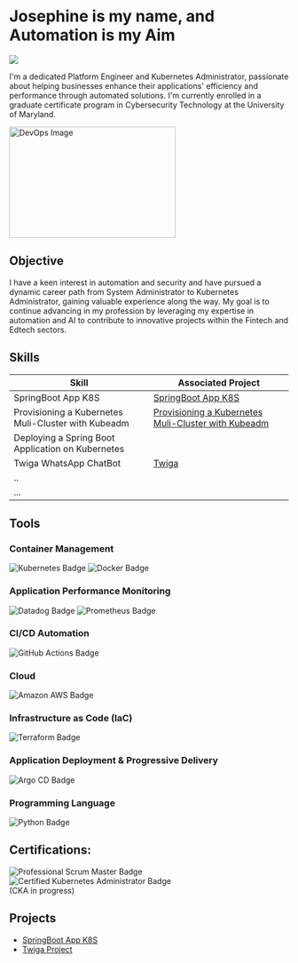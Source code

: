 # Josephine is my name, and Automation is my Aim
<a href="https://www.linkedin.com/in/josephinezola/"><img src="https://img.shields.io/badge/-LinkedIn-0072b1?&style=for-the-badge&logo=linkedin&logoColor=white" /></a>

I'm a dedicated Platform Engineer and Kubernetes Administrator, passionate about helping businesses enhance their applications' efficiency and performance through automated solutions. I'm currently enrolled in a graduate certificate program in Cybersecurity Technology at the University of Maryland.

<a href="https://images.app.goo.gl/MzDgZfzHA81A17Fq6" target="_blank">
    <img src="https://upload.wikimedia.org/wikipedia/commons/0/05/Devops-toolchain.svg" alt="DevOps Image" width="300" height="200" >
</a>

## Objective
I have a keen interest in automation and security and have pursued a dynamic career path from System Administrator to Kubernetes Administrator, gaining valuable experience along the way. 
My goal is to continue advancing in my profession by leveraging my expertise in automation and AI to contribute to innovative projects within the Fintech and Edtech sectors.

## Skills
 | Skill                                         | Associated Project         |
|-----------------------------------------------|----------------------------|
| SpringBoot App K8S | <a href="https://github.com/Josephineci/Spring_boot_K8s/blob/main/README.md">SpringBoot App K8S</a>|
| Provisioning a Kubernetes Muli-Cluster with Kubeadm | <a href="https://google.com">Provisioning a Kubernetes Muli-Cluster with Kubeadm</a>|
| Deploying a Spring Boot Application on Kubernetes   | |
| Twiga WhatsApp ChatBot                              | <a href="https://github.com/jurmy24/twiga" target="_blank">Twiga</a>|
| ..                                                  | |
| ...                                                 | |

## Tools

### Container Management
<div>
    <img src="https://img.shields.io/badge/-Kubernetes-326CE5?&style=for-the-badge&logo=Kubernetes&logoColor=white" alt="Kubernetes Badge" />
    <img src="https://img.shields.io/badge/-Docker-2496ED?&style=for-the-badge&logo=Docker&logoColor=white" alt="Docker Badge" />
</div>

### Application Performance Monitoring
<div>
    <img src="https://img.shields.io/badge/-Datadog-632CA6?&style=for-the-badge&logo=Datadog&logoColor=white" alt="Datadog Badge" />
    <img src="https://img.shields.io/badge/-Prometheus-E6522C?&style=for-the-badge&logo=Prometheus&logoColor=white" alt="Prometheus Badge" />
</div>

### CI/CD Automation
<div>
    <img src="https://img.shields.io/badge/-GitHub_Actions-FFFFFF?style=for-the-badge&logo=GitHub%20Actions&logoColor=2088FF&color=E1E4E8" alt="GitHub Actions Badge" />
</div>

### Cloud
<div>
    <img src="https://img.shields.io/badge/-AWS-FF9900?style=for-the-badge&logo=Amazon%20AWS&logoColor=white" alt="Amazon AWS Badge" />
</div>

### Infrastructure as Code (IaC)
<div>
    <img src="https://img.shields.io/badge/-Terraform-0C344B?&style=for-the-badge&logo=terraform&logoColor=white" alt="Terraform Badge" />
</div>

### Application Deployment & Progressive Delivery
<div>
    <img src="https://img.shields.io/badge/-Argo%20CD-f5f5f5?&style=for-the-badge&logo=argo&logoColor=FC4C02" alt="Argo CD Badge" />
</div>

### Programming Language
<div>
    <img src="https://img.shields.io/badge/-Python-FFFFFF?style=for-the-badge&logo=Python&logoColor=007ACC&color=F7DF1E" alt="Python Badge" />
</div>

## Certifications:
<div>
    <img src="https://img.shields.io/badge/-Professional_Scrum_Master-ADD8E6?style=for-the-badge&logo=Scrum&logoColor=white" alt="Professional Scrum Master Badge" />
    <img src="https://img.shields.io/badge/-Certified_Kubernetes_Administrator-326CE5?style=for-the-badge&logo=Kubernetes&logoColor=white" alt="Certified Kubernetes Administrator Badge" />

</div> (CKA in progress)


## Projects 
- <a href="https://github.com/Josephineci/Spring_boot_K8s/blob/main/README.md">SpringBoot App K8S</a>
- <a href="https://github.com/jurmy24/twiga" target="_blank">Twiga Project</a> 
